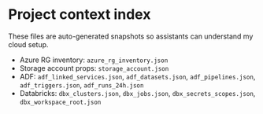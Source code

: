 # Project context index
These files are auto-generated snapshots so assistants can understand my cloud setup.
- Azure RG inventory: `azure_rg_inventory.json`
- Storage account props: `storage_account.json`
- ADF: `adf_linked_services.json`, `adf_datasets.json`, `adf_pipelines.json`, `adf_triggers.json`, `adf_runs_24h.json`
- Databricks: `dbx_clusters.json`, `dbx_jobs.json`, `dbx_secrets_scopes.json`, `dbx_workspace_root.json`

